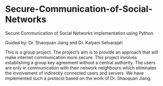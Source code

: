 # Secure-Communication-of-Social-Networks
Secure Communication of Social Networks implementation using Python.

Guided by:
    Dr. Shaoquan Jiang and Dr. Kalyani Selvarajah

This is a group project. The project’s aim is to provide an approach that will make internet communication more secure. This project involves establishing a group key agreement without a central authority. The users are only in communication with their network neighbours which eliminates the involvement of indirectly connected users and servers. We have implemented such a protocol based on the work of Dr. Shaoquan Jiang. 
